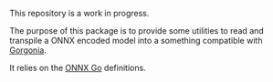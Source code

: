 This repository is a work in progress.

The purpose of this package is to provide some utilities to read and transpile a ONNX encoded model into a something compatible with [Gorgonia](github.com/gorgonia/).

It relies on the [ONNX Go](github.com/owulveryck/onnx-go) definitions.

